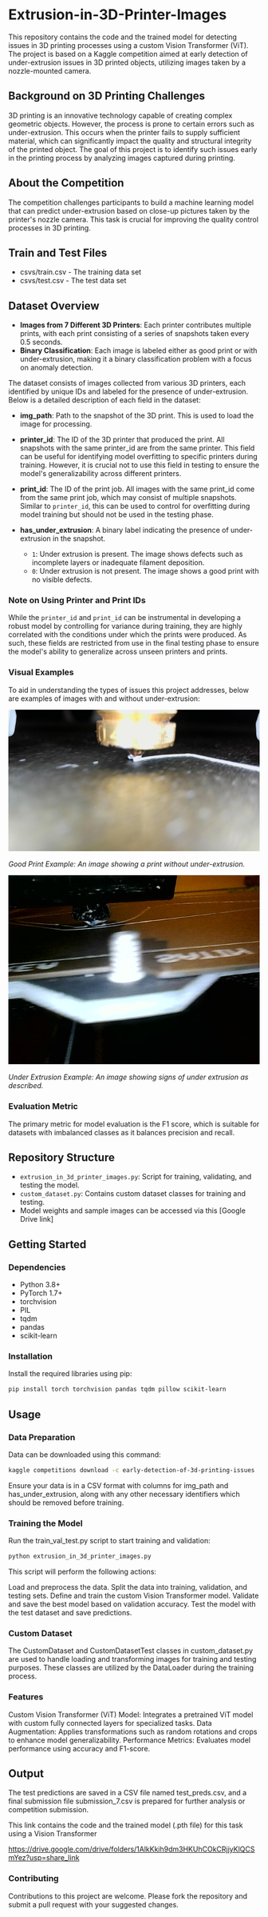 # Extrusion-in-3D-Printer-Images

This repository contains the code and the trained model for detecting issues in 3D printing processes using a custom Vision Transformer (ViT). The project is based on a Kaggle competition aimed at early detection of under-extrusion issues in 3D printed objects, utilizing images taken by a nozzle-mounted camera.

## Background on 3D Printing Challenges

3D printing is an innovative technology capable of creating complex geometric objects. However, the process is prone to certain errors such as under-extrusion. This occurs when the printer fails to supply sufficient material, which can significantly impact the quality and structural integrity of the printed object. The goal of this project is to identify such issues early in the printing process by analyzing images captured during printing.

## About the Competition

The competition challenges participants to build a machine learning model that can predict under-extrusion based on close-up pictures taken by the printer's nozzle camera. This task is crucial for improving the quality control processes in 3D printing.

## Train and Test Files

- csvs/train.csv - The training data set
- csvs/test.csv - The test data set

## Dataset Overview

- **Images from 7 Different 3D Printers**: Each printer contributes multiple prints, with each print consisting of a series of snapshots taken every 0.5 seconds.
- **Binary Classification**: Each image is labeled either as good print or with under-extrusion, making it a binary classification problem with a focus on anomaly detection.

The dataset consists of images collected from various 3D printers, each identified by unique IDs and labeled for the presence of under-extrusion. Below is a detailed description of each field in the dataset:

- **img_path**: Path to the snapshot of the 3D print. This is used to load the image for processing.

- **printer_id**: The ID of the 3D printer that produced the print. All snapshots with the same printer_id are from the same printer. This field can be useful for identifying model overfitting to specific printers during training. However, it is crucial not to use this field in testing to ensure the model's generalizability across different printers.

- **print_id**: The ID of the print job. All images with the same print_id come from the same print job, which may consist of multiple snapshots. Similar to `printer_id`, this can be used to control for overfitting during model training but should not be used in the testing phase.

- **has_under_extrusion**: A binary label indicating the presence of under-extrusion in the snapshot.
  - `1`: Under extrusion is present. The image shows defects such as incomplete layers or inadequate filament deposition.
  - `0`: Under extrusion is not present. The image shows a good print with no visible defects.

### Note on Using Printer and Print IDs

While the `printer_id` and `print_id` can be instrumental in developing a robust model by controlling for variance during training, they are highly correlated with the conditions under which the prints were produced. As such, these fields are restricted from use in the final testing phase to ensure the model's ability to generalize across unseen printers and prints.

### Visual Examples

To aid in understanding the types of issues this project addresses, below are examples of images with and without under-extrusion:

![Good Print Example](images/good_print.jpg)

*Good Print Example: An image showing a print without under-extrusion.*

![Under Extrusion Example](images/under_extrusion.jpg)

*Under Extrusion Example: An image showing signs of under extrusion as described.*


### Evaluation Metric

The primary metric for model evaluation is the F1 score, which is suitable for datasets with imbalanced classes as it balances precision and recall.

## Repository Structure

- `extrusion_in_3d_printer_images.py`: Script for training, validating, and testing the model.
- `custom_dataset.py`: Contains custom dataset classes for training and testing.
- Model weights and sample images can be accessed via this [Google Drive link]

## Getting Started

### Dependencies

- Python 3.8+
- PyTorch 1.7+
- torchvision
- PIL
- tqdm
- pandas
- scikit-learn

### Installation

Install the required libraries using pip:

```bash
pip install torch torchvision pandas tqdm pillow scikit-learn
```

## Usage

### Data Preparation

Data can be downloaded using this command:

```bash
kaggle competitions download -c early-detection-of-3d-printing-issues
```

Ensure your data is in a CSV format with columns for img_path and has_under_extrusion, along with any other necessary identifiers which should be removed before training.

### Training the Model

Run the train_val_test.py script to start training and validation:

```bash
python extrusion_in_3d_printer_images.py
```

This script will perform the following actions:

Load and preprocess the data.
Split the data into training, validation, and testing sets.
Define and train the custom Vision Transformer model.
Validate and save the best model based on validation accuracy.
Test the model with the test dataset and save predictions.

### Custom Dataset
The CustomDataset and CustomDatasetTest classes in custom_dataset.py are used to handle loading and transforming images for training and testing purposes. These classes are utilized by the DataLoader during the training process.

### Features
Custom Vision Transformer (ViT) Model: Integrates a pretrained ViT model with custom fully connected layers for specialized tasks.
Data Augmentation: Applies transformations such as random rotations and crops to enhance model generalizability.
Performance Metrics: Evaluates model performance using accuracy and F1-score.

## Output
The test predictions are saved in a CSV file named test_preds.csv, and a final submission file submission_7.csv is prepared for further analysis or competition submission.

This link contains the code and the trained model (.pth file) for this task using a Vision Transformer

https://drive.google.com/drive/folders/1AlkKkih9dm3HKUhCOkCRjjyKlQCSmYez?usp=share_link


### Contributing
Contributions to this project are welcome. Please fork the repository and submit a pull request with your suggested changes.

